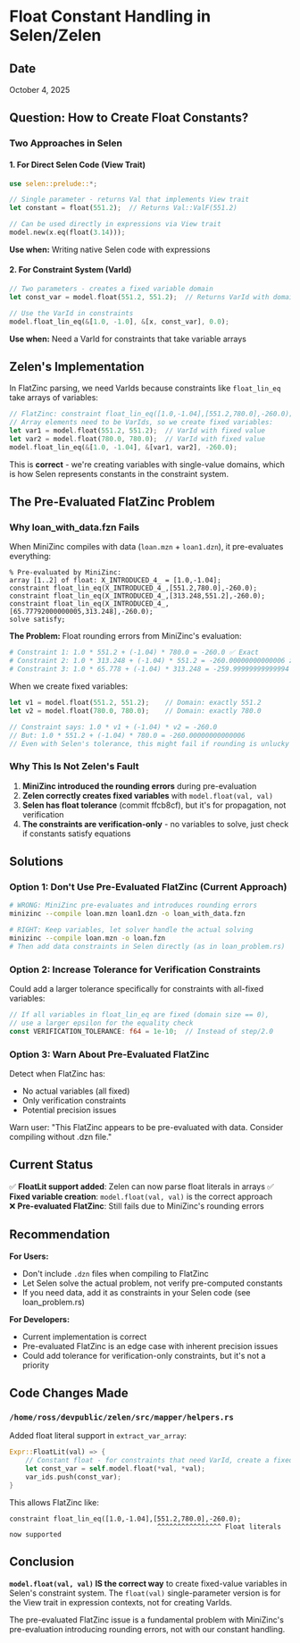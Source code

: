 # Float Constant Handling in Selen/Zelen

## Date
October 4, 2025

## Question: How to Create Float Constants?

### Two Approaches in Selen

#### 1. For Direct Selen Code (View Trait)
```rust
use selen::prelude::*;

// Single parameter - returns Val that implements View trait
let constant = float(551.2);  // Returns Val::ValF(551.2)

// Can be used directly in expressions via View trait
model.new(x.eq(float(3.14)));
```

**Use when:** Writing native Selen code with expressions

#### 2. For Constraint System (VarId)
```rust
// Two parameters - creates a fixed variable domain
let const_var = model.float(551.2, 551.2);  // Returns VarId with domain [551.2, 551.2]

// Use the VarId in constraints
model.float_lin_eq(&[1.0, -1.0], &[x, const_var], 0.0);
```

**Use when:** Need a VarId for constraints that take variable arrays

## Zelen's Implementation

In FlatZinc parsing, we need VarIds because constraints like `float_lin_eq` take arrays of variables:

```rust
// FlatZinc: constraint float_lin_eq([1.0,-1.04],[551.2,780.0],-260.0);
// Array elements need to be VarIds, so we create fixed variables:
let var1 = model.float(551.2, 551.2);  // VarId with fixed value
let var2 = model.float(780.0, 780.0);  // VarId with fixed value
model.float_lin_eq(&[1.0, -1.04], &[var1, var2], -260.0);
```

This is **correct** - we're creating variables with single-value domains, which is how Selen represents constants in the constraint system.

## The Pre-Evaluated FlatZinc Problem

### Why loan_with_data.fzn Fails

When MiniZinc compiles with data (`loan.mzn` + `loan1.dzn`), it pre-evaluates everything:

```flatzinc
% Pre-evaluated by MiniZinc:
array [1..2] of float: X_INTRODUCED_4_ = [1.0,-1.04];
constraint float_lin_eq(X_INTRODUCED_4_,[551.2,780.0],-260.0);
constraint float_lin_eq(X_INTRODUCED_4_,[313.248,551.2],-260.0);
constraint float_lin_eq(X_INTRODUCED_4_,[65.77792000000005,313.248],-260.0);
solve satisfy;
```

**The Problem:** Float rounding errors from MiniZinc's evaluation:

```python
# Constraint 1: 1.0 * 551.2 + (-1.04) * 780.0 = -260.0 ✅ Exact
# Constraint 2: 1.0 * 313.248 + (-1.04) * 551.2 = -260.00000000000006 ❌ Off by 6e-14
# Constraint 3: 1.0 * 65.778 + (-1.04) * 313.248 = -259.99999999999994 ❌ Off by 6e-14
```

When we create fixed variables:
```rust
let v1 = model.float(551.2, 551.2);    // Domain: exactly 551.2
let v2 = model.float(780.0, 780.0);    // Domain: exactly 780.0

// Constraint says: 1.0 * v1 + (-1.04) * v2 = -260.0
// But: 1.0 * 551.2 + (-1.04) * 780.0 = -260.00000000000006
// Even with Selen's tolerance, this might fail if rounding is unlucky
```

### Why This Is Not Zelen's Fault

1. **MiniZinc introduced the rounding errors** during pre-evaluation
2. **Zelen correctly creates fixed variables** with `model.float(val, val)`
3. **Selen has float tolerance** (commit ffcb8cf), but it's for propagation, not verification
4. **The constraints are verification-only** - no variables to solve, just check if constants satisfy equations

## Solutions

### Option 1: Don't Use Pre-Evaluated FlatZinc (Current Approach)
```bash
# WRONG: MiniZinc pre-evaluates and introduces rounding errors
minizinc --compile loan.mzn loan1.dzn -o loan_with_data.fzn

# RIGHT: Keep variables, let solver handle the actual solving
minizinc --compile loan.mzn -o loan.fzn
# Then add data constraints in Selen directly (as in loan_problem.rs)
```

### Option 2: Increase Tolerance for Verification Constraints
Could add a larger tolerance specifically for constraints with all-fixed variables:
```rust
// If all variables in float_lin_eq are fixed (domain size == 0),
// use a larger epsilon for the equality check
const VERIFICATION_TOLERANCE: f64 = 1e-10;  // Instead of step/2.0
```

### Option 3: Warn About Pre-Evaluated FlatZinc
Detect when FlatZinc has:
- No actual variables (all fixed)
- Only verification constraints
- Potential precision issues

Warn user: "This FlatZinc appears to be pre-evaluated with data. Consider compiling without .dzn file."

## Current Status

✅ **FloatLit support added**: Zelen can now parse float literals in arrays
✅ **Fixed variable creation**: `model.float(val, val)` is the correct approach  
❌ **Pre-evaluated FlatZinc**: Still fails due to MiniZinc's rounding errors

## Recommendation

**For Users:**
- Don't include `.dzn` files when compiling to FlatZinc
- Let Selen solve the actual problem, not verify pre-computed constants
- If you need data, add it as constraints in your Selen code (see loan_problem.rs)

**For Developers:**
- Current implementation is correct
- Pre-evaluated FlatZinc is an edge case with inherent precision issues
- Could add tolerance for verification-only constraints, but it's not a priority

## Code Changes Made

### `/home/ross/devpublic/zelen/src/mapper/helpers.rs`

Added float literal support in `extract_var_array`:
```rust
Expr::FloatLit(val) => {
    // Constant float - for constraints that need VarId, create a fixed variable
    let const_var = self.model.float(*val, *val);
    var_ids.push(const_var);
}
```

This allows FlatZinc like:
```flatzinc
constraint float_lin_eq([1.0,-1.04],[551.2,780.0],-260.0);
                                     ^^^^^^^^^^^^^^^^ Float literals now supported
```

## Conclusion

**`model.float(val, val)` IS the correct way** to create fixed-value variables in Selen's constraint system. The `float(val)` single-parameter version is for the View trait in expression contexts, not for creating VarIds.

The pre-evaluated FlatZinc issue is a fundamental problem with MiniZinc's pre-evaluation introducing rounding errors, not with our constant handling.
